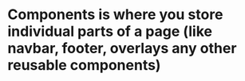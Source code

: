 # Components is where you store individual parts of a page (like navbar, footer, overlays any other reusable components)